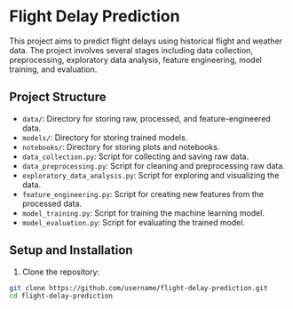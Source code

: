 # Flight Delay Prediction

This project aims to predict flight delays using historical flight and weather data. The project involves several stages including data collection, preprocessing, exploratory data analysis, feature engineering, model training, and evaluation.

## Project Structure

- `data/`: Directory for storing raw, processed, and feature-engineered data.
- `models/`: Directory for storing trained models.
- `notebooks/`: Directory for storing plots and notebooks.
- `data_collection.py`: Script for collecting and saving raw data.
- `data_preprocessing.py`: Script for cleaning and preprocessing raw data.
- `exploratory_data_analysis.py`: Script for exploring and visualizing the data.
- `feature_engineering.py`: Script for creating new features from the processed data.
- `model_training.py`: Script for training the machine learning model.
- `model_evaluation.py`: Script for evaluating the trained model.

## Setup and Installation

1. Clone the repository:
```bash
git clone https://github.com/username/flight-delay-prediction.git
cd flight-delay-prediction
